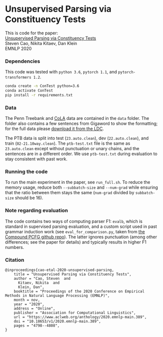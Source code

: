 # Unsupervised Parsing via Constituency Tests
This is code for the paper:  
[Unsupervised Parsing via Constituency Tests](https://www.aclweb.org/anthology/2020.emnlp-main.389/)  
Steven Cao, Nikita Kitaev, Dan Klein  
EMNLP 2020  
### Dependencies
This code was tested with `python 3.6`, `pytorch 1.1`, and `pytorch-transformers 1.2`.
```bash
conda create -n ConTest python=3.6
conda activate ConTest
pip install -r requirements.txt
```
### Data
The Penn Treebank and [CoLA](https://nyu-mll.github.io/CoLA/) data are contained in the `data` folder. The folder also contains a few sentences from Gigaword to show the formatting; for the full data please [download it from the LDC](https://catalog.ldc.upenn.edu/LDC2011T07).

The PTB data is split into test (`23.auto.clean`), dev (`22.auto.clean`), and train (`02-21.10way.clean`). The `ptb-test.txt` file is the same as `23.auto.clean` except without punctuation or unary chains, and the sentences are in a different order. We use `ptb-test.txt` during evaluation to stay consistent with past work.
### Running the code
To run the main experiment in the paper, see `run_full.sh`. To reduce the memory usage, reduce both `--subbatch-size` and `--num-grad` while ensuring that the ratio between them stays the same (`num-grad` divided by `subbatch-size` should be 16).
### Note regarding evaluation
The code contains two ways of computing parser F1: `evalb`, which is standard in supervised parsing evaluation, and a custom script used in past grammar induction work (see `eval_for_comparison.py`, taken from [the Compound PCFG github repo](https://github.com/harvardnlp/compound-pcfg)). The latter ignores punctuation (among other differences; see the paper for details) and typically results in higher F1 numbers.
### Citation
    @inproceedings{cao-etal-2020-unsupervised-parsing,
        title = "Unsupervised Parsing via Constituency Tests",
        author = "Cao, Steven  and
          Kitaev, Nikita  and
          Klein, Dan",
        booktitle = "Proceedings of the 2020 Conference on Empirical Methods in Natural Language Processing (EMNLP)",
        month = nov,
        year = "2020",
        address = "Online",
        publisher = "Association for Computational Linguistics",
        url = "https://www.aclweb.org/anthology/2020.emnlp-main.389",
        doi = "10.18653/v1/2020.emnlp-main.389",
        pages = "4798--4808",
    }
